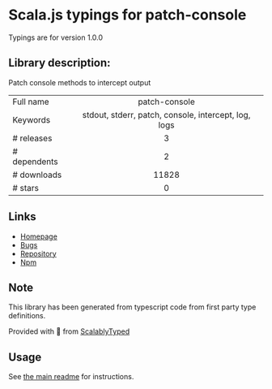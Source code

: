 
# Scala.js typings for patch-console

Typings are for version 1.0.0

## Library description:
Patch console methods to intercept output

|                    |                 |
| ------------------ | :-------------: |
| Full name          | patch-console |
| Keywords           | stdout, stderr, patch, console, intercept, log, logs |
| # releases         | 3 |
| # dependents       | 2 |
| # downloads        | 11828 |
| # stars            | 0 |

## Links
- [Homepage](https://github.com/vadimdemedes/patch-console#readme)
- [Bugs](https://github.com/vadimdemedes/patch-console/issues)
- [Repository](https://github.com/vadimdemedes/patch-console)
- [Npm](https://www.npmjs.com/package/patch-console)
    


## Note
This library has been generated from typescript code from first party type definitions.

Provided with :purple_heart: from [ScalablyTyped](https://github.com/oyvindberg/ScalablyTyped)

## Usage
See [the main readme](../../readme.md) for instructions.


